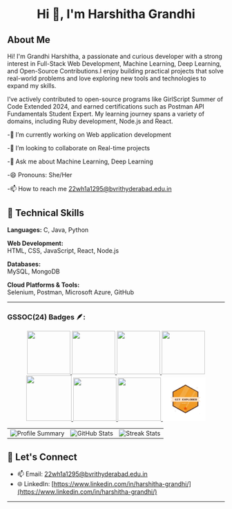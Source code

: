 <h1 align="center"> Hi 👋, I'm Harshitha Grandhi</h1>

## About Me

Hi! I'm Grandhi Harshitha, a passionate and curious developer with a strong interest in Full-Stack Web Development, Machine Learning, Deep Learning, and Open-Source Contributions.I enjoy building practical projects that solve real-world problems and love exploring new tools and technologies to expand my skills.

I’ve actively contributed to open-source programs like GirlScript Summer of Code Extended 2024, and earned certifications such as Postman API Fundamentals Student Expert. My learning journey spans a variety of domains, including Ruby development, Node.js and React.

-🔭 I’m currently working on Web application development

-👯 I’m looking to collaborate on Real-time projects

-💬 Ask me about Machine Learning, Deep Learning

-😄 Pronouns: She/Her

-📫 How to reach me 22wh1a1295@bvrithyderabad.edu.in


## 🔧 Technical Skills


**Languages:**
C, Java, Python

**Web Development:**  
HTML, CSS, JavaScript, React, Node.js

**Databases:**  
MySQL, MongoDB

**Cloud Platforms & Tools:**  
Selenium, Postman, Microsoft Azure, GitHub

---

<h3 align="left">GSSOC(24) Badges 🪶:</h3>
<div style='display:flex; align-items:center; gap: 10px;' align='center'><a href="https://gssoc.girlscript.tech/leaderboard">
<img src="https://raw.githubusercontent.com/GSSoC24/Postman-Challenge/main/docs/assets/Postman%20White.png" width="100px" height="100px" />
  <img src="https://raw.githubusercontent.com/GSSoC24/Postman-Challenge/main/docs/assets/1.png" width="100px" height="100px" />
  <img src="https://raw.githubusercontent.com/GSSoC24/Postman-Challenge/main/docs/assets/4.png" width="100px" height="100px" />
  <img src="https://raw.githubusercontent.com/GSSoC24/Postman-Challenge/main/docs/assets/5.png" width="100px" height="100px" />
  <img src="https://raw.githubusercontent.com/GSSoC24/Postman-Challenge/main/docs/assets/6.png" width="105px" height="105px" />
  <img src="https://raw.githubusercontent.com/GSSoC24/Postman-Challenge/main/docs/assets/7.png" width="100px" height="100px" />
  <img src="https://raw.githubusercontent.com/GSSoC24/Hack-Web3Conf/refs/heads/main/assets/Hack-Web3Conf%202024%20Badge%20(2).png" width="100px" height="100px" />
  <img src="https://raw.githubusercontent.com/GSSoC24/Contributor/refs/heads/main/assets/Git%20Explorer.png" width="100px" height="100px" />
  </a>
</div>

<table width="100%" align="center">
<tr>
<td>
  <img width="300em" src="http://github-profile-summary-cards.vercel.app/api/cards/profile-details?username=Grandhi-Harshitha&theme=radical" alt="Profile Summary">
</td>
<td>
  <img width="300em" src="https://github-readme-stats.vercel.app/api?username=Grandhi-Harshitha&show_icons=true&locale=en&theme=radical" alt="GitHub Stats"/>
</td>
<td>
  <img width="300em" src="https://github-readme-streak-stats.herokuapp.com/?user=Grandhi-Harshitha&theme=radical" alt="Streak Stats"/>
</td>
</tr>
</table>

## 🤝 Let's Connect
- 📫 Email: 22wh1a1295@bvrithyderabad.edu.in  
- 🌐 LinkedIn: [https://www.linkedin.com/in/harshitha-grandhi/](https://www.linkedin.com/in/harshitha-grandhi/)
---
